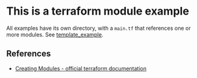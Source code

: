 # This is a terraform module example
All examples have its own directory, with a `main.tf` that references one or more modules. See [template_example](../template_example/example/one_node/).

## References
- [Creating Modules - official terraform documentation](https://www.terraform.io/docs/modules/index.html)
